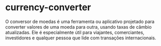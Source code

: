 # currency-converter
O conversor de moedas é uma ferramenta ou aplicativo projetado para converter valores de uma moeda para outra, usando taxas de câmbio atualizadas. Ele é especialmente útil para viajantes, comerciantes, investidores e qualquer pessoa que lide com transações internacionais.
